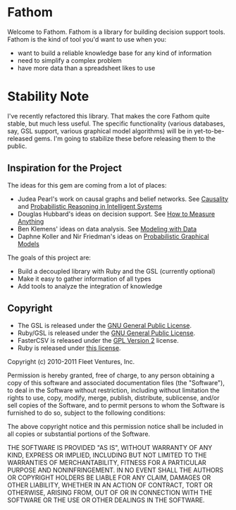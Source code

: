 Fathom
======

Welcome to Fathom.  Fathom is a library for building decision support tools.  Fathom is the kind of tool you'd want to use when you:

* want to build a reliable knowledge base for any kind of information
* need to simplify a complex problem
* have more data than a spreadsheet likes to use

Stability Note
==============

I've recently refactored this library.  That makes the core Fathom quite stable, but much less useful.  The specific functionality (various databases, say, GSL support, various graphical model algorithms) will be in yet-to-be-released gems.  I'm going to stabilize these before releasing them to the public.

Inspiration for the Project
---------------------------

The ideas for this gem are coming from a lot of places:

* Judea Pearl's work on causal graphs and belief networks.  See [Causality](http://www.amazon.com/Causality-Reasoning-Inference-Judea-Pearl/dp/052189560X/ref=sr_1_1?s=books&ie=UTF8&qid=1288840948&sr=1-1) and [Probabilistic Reasoning in Intelligent Systems](http://www.amazon.com/Probabilistic-Reasoning-Intelligent-Systems-Plausible/dp/1558604790/ref=ntt_at_ep_dpi_2)
* Douglas Hubbard's ideas on decision support.  See [How to Measure Anything](http://www.amazon.com/How-Measure-Anything-Intangibles-Business/dp/0470539399/ref=sr_1_1?ie=UTF8&qid=1288840870&sr=8-1)
* Ben Klemens' ideas on data analysis.  See [Modeling with Data](http://modelingwithdata.org/about_the_book.html)
* Daphne Koller and Nir Friedman's ideas on [Probabilistic Graphical Models](http://mitpress.mit.edu/catalog/item/default.asp?ttype=2&tid=11886)

The goals of this project are:

* Build a decoupled library with Ruby and the GSL (currently optional)
* Make it easy to gather information of all types
* Add tools to analyze the integration of knowledge

Copyright
---------

* The GSL is released under the [GNU General Public License](http://www.gnu.org/copyleft/gpl.html).
* Ruby/GSL is released under the [GNU General Public License](http://www.gnu.org/copyleft/gpl.html).
* FasterCSV is released under the [GPL Version 2](http://www.gnu.org/licenses/old-licenses/gpl-2.0.html) license.
* Ruby is released under [this license](http://www.ruby-lang.org/en/LICENSE.txt).

Copyright (c) 2010-2011 Fleet Ventures, Inc.

Permission is hereby granted, free of charge, to any person obtaining
a copy of this software and associated documentation files (the
"Software"), to deal in the Software without restriction, including
without limitation the rights to use, copy, modify, merge, publish,
distribute, sublicense, and/or sell copies of the Software, and to
permit persons to whom the Software is furnished to do so, subject to
the following conditions:

The above copyright notice and this permission notice shall be
included in all copies or substantial portions of the Software.

THE SOFTWARE IS PROVIDED "AS IS", WITHOUT WARRANTY OF ANY KIND,
EXPRESS OR IMPLIED, INCLUDING BUT NOT LIMITED TO THE WARRANTIES OF
MERCHANTABILITY, FITNESS FOR A PARTICULAR PURPOSE AND
NONINFRINGEMENT. IN NO EVENT SHALL THE AUTHORS OR COPYRIGHT HOLDERS BE
LIABLE FOR ANY CLAIM, DAMAGES OR OTHER LIABILITY, WHETHER IN AN ACTION
OF CONTRACT, TORT OR OTHERWISE, ARISING FROM, OUT OF OR IN CONNECTION
WITH THE SOFTWARE OR THE USE OR OTHER DEALINGS IN THE SOFTWARE.